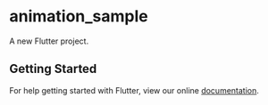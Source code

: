# animation_sample

A new Flutter project.

## Getting Started

For help getting started with Flutter, view our online
[documentation](https://flutter.io/).
